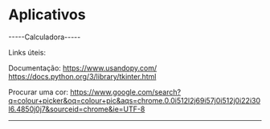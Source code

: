 # Aplicativos 

-----Calculadora-----

Links úteis:

Documentação:
https://www.usandopy.com/
https://docs.python.org/3/library/tkinter.html


Procurar uma cor:
https://www.google.com/search?q=colour+picker&oq=colour+pic&aqs=chrome.0.0i512l2j69i57j0i512j0i22i30l6.4850j0j7&sourceid=chrome&ie=UTF-8

---------------------

